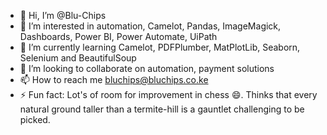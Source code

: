 - 👋 Hi, I’m @Blu-Chips
- 👀 I’m interested in automation, Camelot, Pandas, ImageMagick, Dashboards, Power BI, Power Automate, UiPath
- 🌱 I’m currently learning Camelot, PDFPlumber, MatPlotLib, Seaborn, Selenium and BeautifulSoup
- 💞️ I’m looking to collaborate on automation, payment solutions
- 📫 How to reach me bluchips@bluchips.co.ke
- ⚡ Fun fact: Lot's of room for improvement in chess 😄. Thinks that every natural ground taller than a termite-hill is a gauntlet challenging to be picked.

<!---
Blu-Chips/Blu-Chips is a ✨ special ✨ repository because its `README.md` (this file) appears on your GitHub profile.
You can click the Preview link to take a look at your changes.
--->
